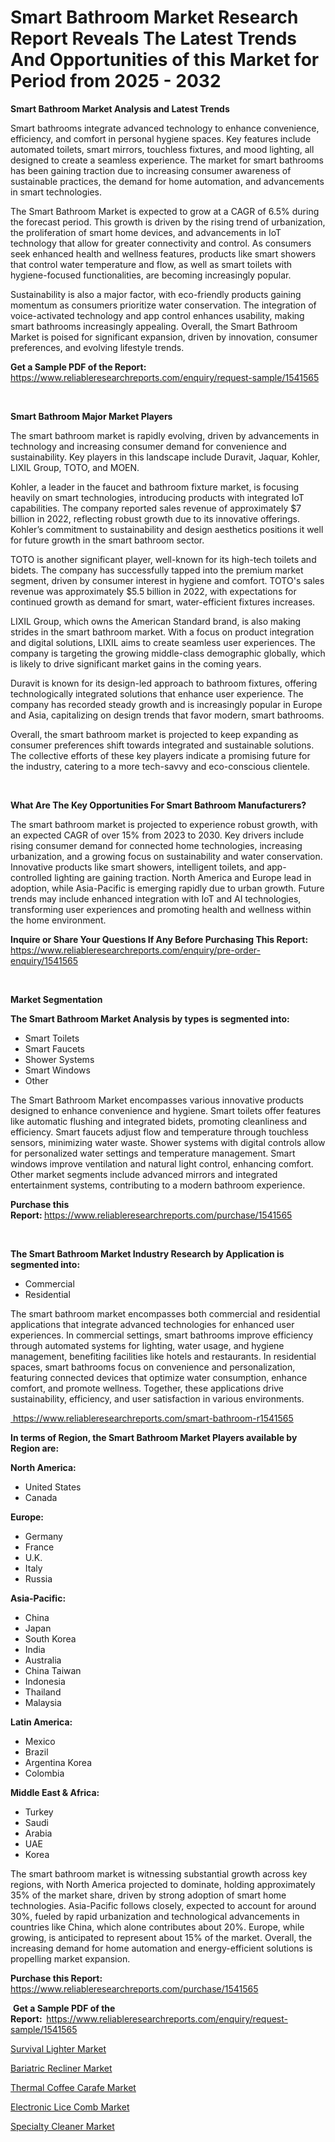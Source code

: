 <p><h1>Smart Bathroom Market Research Report Reveals The Latest Trends And Opportunities of this Market for Period from 2025 - 2032</h1></p><p><strong>Smart Bathroom Market Analysis and Latest Trends</strong></p>
<p><p>Smart bathrooms integrate advanced technology to enhance convenience, efficiency, and comfort in personal hygiene spaces. Key features include automated toilets, smart mirrors, touchless fixtures, and mood lighting, all designed to create a seamless experience. The market for smart bathrooms has been gaining traction due to increasing consumer awareness of sustainable practices, the demand for home automation, and advancements in smart technologies.</p><p>The Smart Bathroom Market is expected to grow at a CAGR of 6.5% during the forecast period. This growth is driven by the rising trend of urbanization, the proliferation of smart home devices, and advancements in IoT technology that allow for greater connectivity and control. As consumers seek enhanced health and wellness features, products like smart showers that control water temperature and flow, as well as smart toilets with hygiene-focused functionalities, are becoming increasingly popular.</p><p>Sustainability is also a major factor, with eco-friendly products gaining momentum as consumers prioritize water conservation. The integration of voice-activated technology and app control enhances usability, making smart bathrooms increasingly appealing. Overall, the Smart Bathroom Market is poised for significant expansion, driven by innovation, consumer preferences, and evolving lifestyle trends.</p></p>
<p><strong>Get a Sample PDF of the Report:&nbsp;</strong> <a href="https://www.reliableresearchreports.com/enquiry/request-sample/1541565?utm_campaign=12&utm_medium=2&utm_source=Github&utm_content=ia&utm_term=15022025&utm_id=smart-bathroom">https://www.reliableresearchreports.com/enquiry/request-sample/1541565</a></p>
<p>&nbsp;</p>
<p><strong>Smart Bathroom Major Market Players</strong></p>
<p><p>The smart bathroom market is rapidly evolving, driven by advancements in technology and increasing consumer demand for convenience and sustainability. Key players in this landscape include Duravit, Jaquar, Kohler, LIXIL Group, TOTO, and MOEN.</p><p>Kohler, a leader in the faucet and bathroom fixture market, is focusing heavily on smart technologies, introducing products with integrated IoT capabilities. The company reported sales revenue of approximately $7 billion in 2022, reflecting robust growth due to its innovative offerings. Kohler’s commitment to sustainability and design aesthetics positions it well for future growth in the smart bathroom sector.</p><p>TOTO is another significant player, well-known for its high-tech toilets and bidets. The company has successfully tapped into the premium market segment, driven by consumer interest in hygiene and comfort. TOTO's sales revenue was approximately $5.5 billion in 2022, with expectations for continued growth as demand for smart, water-efficient fixtures increases.</p><p>LIXIL Group, which owns the American Standard brand, is also making strides in the smart bathroom market. With a focus on product integration and digital solutions, LIXIL aims to create seamless user experiences. The company is targeting the growing middle-class demographic globally, which is likely to drive significant market gains in the coming years.</p><p>Duravit is known for its design-led approach to bathroom fixtures, offering technologically integrated solutions that enhance user experience. The company has recorded steady growth and is increasingly popular in Europe and Asia, capitalizing on design trends that favor modern, smart bathrooms.</p><p>Overall, the smart bathroom market is projected to keep expanding as consumer preferences shift towards integrated and sustainable solutions. The collective efforts of these key players indicate a promising future for the industry, catering to a more tech-savvy and eco-conscious clientele.</p></p>
<p>&nbsp;</p>
<p><strong>What Are The Key Opportunities For Smart Bathroom Manufacturers?</strong></p>
<p><p>The smart bathroom market is projected to experience robust growth, with an expected CAGR of over 15% from 2023 to 2030. Key drivers include rising consumer demand for connected home technologies, increasing urbanization, and a growing focus on sustainability and water conservation. Innovative products like smart showers, intelligent toilets, and app-controlled lighting are gaining traction. North America and Europe lead in adoption, while Asia-Pacific is emerging rapidly due to urban growth. Future trends may include enhanced integration with IoT and AI technologies, transforming user experiences and promoting health and wellness within the home environment.</p></p>
<p><strong>Inquire or Share Your Questions If Any Before Purchasing This Report:</strong> <a href="https://www.reliableresearchreports.com/enquiry/pre-order-enquiry/1541565?utm_campaign=12&utm_medium=2&utm_source=Github&utm_content=ia&utm_term=15022025&utm_id=smart-bathroom">https://www.reliableresearchreports.com/enquiry/pre-order-enquiry/1541565</a></p>
<p>&nbsp;</p>
<p><strong>Market Segmentation</strong></p>
<p><strong>The Smart Bathroom Market Analysis by types is segmented into:</strong></p>
<p><ul><li>Smart Toilets</li><li>Smart Faucets</li><li>Shower Systems</li><li>Smart Windows</li><li>Other</li></ul></p>
<p><p>The Smart Bathroom Market encompasses various innovative products designed to enhance convenience and hygiene. Smart toilets offer features like automatic flushing and integrated bidets, promoting cleanliness and efficiency. Smart faucets adjust flow and temperature through touchless sensors, minimizing water waste. Shower systems with digital controls allow for personalized water settings and temperature management. Smart windows improve ventilation and natural light control, enhancing comfort. Other market segments include advanced mirrors and integrated entertainment systems, contributing to a modern bathroom experience.</p></p>
<p><strong>Purchase this Report:&nbsp;</strong><a href="https://www.reliableresearchreports.com/purchase/1541565?utm_campaign=12&utm_medium=2&utm_source=Github&utm_content=ia&utm_term=15022025&utm_id=smart-bathroom">https://www.reliableresearchreports.com/purchase/1541565</a></p>
<p>&nbsp;</p>
<p><strong>The Smart Bathroom Market Industry Research by Application is segmented into:</strong></p>
<p><ul><li>Commercial</li><li>Residential</li></ul></p>
<p><p>The smart bathroom market encompasses both commercial and residential applications that integrate advanced technologies for enhanced user experiences. In commercial settings, smart bathrooms improve efficiency through automated systems for lighting, water usage, and hygiene management, benefiting facilities like hotels and restaurants. In residential spaces, smart bathrooms focus on convenience and personalization, featuring connected devices that optimize water consumption, enhance comfort, and promote wellness. Together, these applications drive sustainability, efficiency, and user satisfaction in various environments.</p></p>
<p><a href="https://www.reliableresearchreports.com/smart-bathroom-r1541565?utm_campaign=12&utm_medium=2&utm_source=Github&utm_content=ia&utm_term=15022025&utm_id=smart-bathroom">&nbsp;https://www.reliableresearchreports.com/smart-bathroom-r1541565</a></p>
<p><strong>In terms of Region, the Smart Bathroom Market Players available by Region are:</strong></p>
<p>
    <p> <strong> North America: </strong>
        <ul>
            <li>United States</li>
            <li>Canada</li>
        </ul>
        </p> 
    <p> <strong> Europe: </strong>
        <ul>
            <li>Germany</li>
            <li>France</li>
            <li>U.K.</li>
            <li>Italy</li>
            <li>Russia</li>
        </ul>
        </p> 
    <p> <strong> Asia-Pacific: </strong>
        <ul>
            <li>China</li>
            <li>Japan</li>
            <li>South Korea</li>
            <li>India</li>
            <li>Australia</li>
            <li>China Taiwan</li>
            <li>Indonesia</li>
            <li>Thailand</li>
            <li>Malaysia</li>
        </ul>
        </p> 
    <p> <strong> Latin America: </strong>
        <ul>
            <li>Mexico</li>
            <li>Brazil</li>
            <li>Argentina Korea</li>
            <li>Colombia</li>
        </ul>
        </p> 
    <p> <strong> Middle East & Africa: </strong>
        <ul>
            <li>Turkey</li>
            <li>Saudi</li>
            <li>Arabia</li>
            <li>UAE</li>
            <li>Korea</li>
        </ul>
    </p>
    </p>
<p><p>The smart bathroom market is witnessing substantial growth across key regions, with North America projected to dominate, holding approximately 35% of the market share, driven by strong adoption of smart home technologies. Asia-Pacific follows closely, expected to account for around 30%, fueled by rapid urbanization and technological advancements in countries like China, which alone contributes about 20%. Europe, while growing, is anticipated to represent about 15% of the market. Overall, the increasing demand for home automation and energy-efficient solutions is propelling market expansion.</p></p>
<p><strong>Purchase this Report: </strong><a href="https://www.reliableresearchreports.com/purchase/1541565?utm_campaign=12&utm_medium=2&utm_source=Github&utm_content=ia&utm_term=15022025&utm_id=smart-bathroom">https://www.reliableresearchreports.com/purchase/1541565</a></p>
<p>&nbsp;<strong>Get a Sample PDF of the Report:&nbsp;&nbsp;</strong><a href="https://www.reliableresearchreports.com/enquiry/request-sample/1541565?utm_campaign=12&utm_medium=2&utm_source=Github&utm_content=ia&utm_term=15022025&utm_id=smart-bathroom">https://www.reliableresearchreports.com/enquiry/request-sample/1541565</a></p>
<p><strong></strong></p>
<p><p><a href="https://github.com/rushanday/Market-Research-Report-List-1/blob/main/survival-lighter-market.md?utm_campaign=12&utm_medium=2&utm_source=Github&utm_content=ia&utm_term=15022025&utm_id=smart-bathroom">Survival Lighter Market</a></p><p><a href="https://github.com/nemcemakoi/Market-Research-Report-List-1/blob/main/bariatric-recliner-market.md?utm_campaign=12&utm_medium=2&utm_source=Github&utm_content=ia&utm_term=15022025&utm_id=smart-bathroom">Bariatric Recliner Market</a></p><p><a href="https://github.com/mshiradeth/Market-Research-Report-List-1/blob/main/thermal-coffee-carafe-market.md?utm_campaign=12&utm_medium=2&utm_source=Github&utm_content=ia&utm_term=15022025&utm_id=smart-bathroom">Thermal Coffee Carafe Market</a></p><p><a href="https://github.com/sadithsondah72/Market-Research-Report-List-1/blob/main/electronic-lice-comb-market.md?utm_campaign=12&utm_medium=2&utm_source=Github&utm_content=ia&utm_term=15022025&utm_id=smart-bathroom">Electronic Lice Comb Market</a></p><p><a href="https://github.com/katonmarti489/Market-Research-Report-List-1/blob/main/specialty-cleaner-market.md?utm_campaign=12&utm_medium=2&utm_source=Github&utm_content=ia&utm_term=15022025&utm_id=smart-bathroom">Specialty Cleaner Market</a></p></p>
